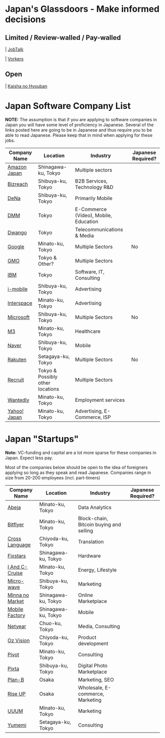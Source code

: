 # Japan's Glassdoors - Make informed decisions
## Limited / Review-walled / Pay-walled
| [JobTalk](https://jobtalk.jp)

| [Vorkers](https://www.vorkers.com)

## Open
| [Kaisha no Hyouban](https://en-hyouban.com)

# Japan Software Company List

**NOTE:**
The assumption is that if you are applying to software companies in Japan you will have some level of proficiency in Japanese. Several of the links posted here are going to be in Japanese and thus require you to be able to read Japanese. Please keep that in mind when applying for these jobs.

| Company Name | Location | Industry | Japanese Required? |
| --- | --- | --- | --- |
| [Amazon Japan](https://www.amazon.jobs/en/locations/tokyo-area-japan?base_query=&job_count=10&result_limit=10&sort=relevant&location%5B%5D=tokyo-area-japan&cache) | Shinagawa-ku, Tokyo | Multiple sectors | |
| [Bizreach](http://www.bizreach.co.jp/recruit/) | Shibuya-ku, Tokyo | B2B Services, Technology R&D | |
| [DeNa](http://dena.com/intl/careers/positions/) | Shibuya-ku, Tokyo | Primarily Mobile | |
| [DMM](http://www.dmm.com/recruit/) | Tokyo | E-Commerce (Video), Mobile, Education | |
| [Dwango](http://dwango.co.jp/recruit/) | Tokyo | Telecommunications & Media | |
| [Google](https://www.google.com/about/careers/locations/tokyo/) | Minato-ku, Tokyo | Multiple Sectors | No |
| [GMO](http://recruit.gmo.jp/) | Tokyo & Other? | Multiple Sectors | |
| [IBM](http://www-07.ibm.com/employment/jp/cp01/) | Tokyo | Software, IT, Consulting | |
| [i-mobile](https://www.i-mobile.co.jp/recruit/) | Shibuya-ku, Tokyo | Advertising | |
| [Interspace](https://www.interspace.ne.jp/recruit/offer/) | Minato-ku, Tokyo | Advertising | |
| [Microsoft](http://microsoft-college.jp/) | Shibuya-ku, Tokyo | Multiple Sectors | No |
| [M3](https://corporate.m3.com/recruit/job/) | Minato-ku, Tokyo | Healthcare | |
| [Naver](https://linecorp.com/ja/career/ja/all) | Shibuya-ku, Tokyo | Mobile | |
| [Rakuten](http://global.rakuten.com/corp/careers/engineering/) | Setagaya-ku, Tokyo | Multiple Sectors | No |
| [Recruit](http://www.recruit.jp/employment/) | Tokyo & Possibly other locations | Multiple Sectors | |
| [Wantedly](https://us.wantedly.com/companies/wantedly/projects) | Minato-ku, Tokyo | Employment services | |
| [Yahoo! Japan](http://hr.yahoo.co.jp/job-info/) | Minato-ku, Tokyo | Advertising, E-Commerce, ISP | |

# Japan "Startups"

**Note:** VC-funding and capital are a lot more sparse for these companies in Japan. Expect less pay.

Most of the companies below should be open to the idea of foreigners applying so long as they speak and read Japanese. Companies range in size from 20-200 employees (incl. part-timers)

| Company Name | Location | Industry | Japanese Required? |
| --- | --- | --- | --- |
| [Abeja](https://abeja.asia) | Minato-ku, Tokyo | Data Analytics | |
| [Bitflyer](https://bitflyer.jp/Recruit) | Minato-ku, Tokyo | Block-chain, Bitcoin buying and selling | |
| [Cross Language](http://www.crosslanguage.co.jp/company/recruit.html) | Chiyoda-ku, Tokyo | Translation | |
| [Fixstars](http://www.fixstars.com/recruit/ja/jobcategory/) | Shinagawa-ku, Tokyo | Hardware | |
| [I And C-Cruise](https://www.iacc.co.jp/recruit/) | Minato-ku, Tokyo | Energy, Lifestyle | |
| [Micro-wave](http://www.micro-wave.net/recruit/career/) | Shibuya-ku, Tokyo | Marketing | |
| [Minna no Market](http://www.minma.jp/careers/) | Shinagawa-ku, Tokyo | Online Marketplace | |
| [Mobile Factory](http://www.mobilefactory.jp/recruit/detail) | Shinagawa-ku, Tokyo | Mobile | |
| [Netyear](http://recruit.netyear.net/) | Chuo-ku, Tokyo | Media, Consulting | |
| [Oz Vision](http://www.oz-vision.co.jp/recruit/career_detail/) | Chiyoda-ku, Tokyo | Product development | |
| [Pivot](https://pivot.jp/recruit) | Minato-ku, Tokyo | Consulting | |
| [Pixta](https://recruit.pixta.co.jp/) | Shibuya-ku, Tokyo | Digital Photo Marketplace | |
| [Plan-B](https://www.plan-b.co.jp/recruit/) | Osaka | Marketing, SEO | |
| [Rise UP](https://r-up.jp/recruit/) | Osaka | Wholesale, E-commerce, Marketing | |
| [UUUM](http://www.uuum.co.jp/recruit) | Minato-ku, Tokyo | Marketing | |
| [Yumemi](http://recruit.yumemi.co.jp/) | Setagaya-ku, Tokyo | Consulting | |
